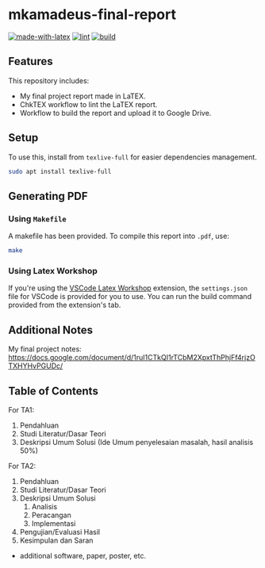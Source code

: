 # mkamadeus-final-report

[![made-with-latex](https://img.shields.io/badge/Made%20with-LaTeX-1f425f.svg)](https://www.latex-project.org/)
[![lint](https://github.com/mkamadeus/final-report/actions/workflows/lint.yml/badge.svg)](https://github.com/mkamadeus/final-report/actions/workflows/lint.yml)
[![build](https://github.com/mkamadeus/final-report/actions/workflows/build.yml/badge.svg?branch=main)](https://github.com/mkamadeus/final-report/actions/workflows/build.yml)

## Features

This repository includes:
- My final project report made in LaTEX.
- ChkTEX workflow to lint the LaTEX report.
- Workflow to build the report and upload it to Google Drive.

## Setup

To use this, install from `texlive-full` for easier dependencies management.

```sh
sudo apt install texlive-full
```

## Generating PDF

### Using `Makefile`

A makefile has been provided. To compile this report into `.pdf`, use:

```sh
make
```

### Using Latex Workshop

If you're using the [VSCode Latex Workshop](https://github.com/James-Yu/LaTeX-Workshop) extension, the `settings.json` file for VSCode is provided for you to use. You can run the build command provided from the extension's tab.

## Additional Notes

My final project notes:
https://docs.google.com/document/d/1ruI1CTkQI1rTCbM2XpxtThPhjFf4rjzOTXHYHvPGUDc/

## Table of Contents

For TA1:
1. Pendahluan
2. Studi Literatur/Dasar Teori
3. Deskripsi Umum Solusi (Ide Umum penyelesaian masalah, hasil analisis 50%)

For TA2:
1. Pendahluan
2. Studi Literatur/Dasar Teori
3. Deskripsi Umum Solusi
    1. Analisis
    2. Peracangan
    3. Implementasi
4. Pengujian/Evaluasi Hasil
5. Kesimpulan dan Saran

+ additional software, paper, poster, etc.